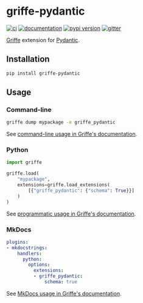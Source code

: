 # griffe-pydantic

[![ci](https://github.com/mkdocstrings/griffe-pydantic/workflows/ci/badge.svg)](https://github.com/mkdocstrings/griffe-pydantic/actions?query=workflow%3Aci)
[![documentation](https://img.shields.io/badge/docs-mkdocs-708FCC.svg?style=flat)](https://mkdocstrings.github.io/griffe-pydantic/)
[![pypi version](https://img.shields.io/pypi/v/griffe-pydantic.svg)](https://pypi.org/project/griffe-pydantic/)
[![gitter](https://img.shields.io/badge/matrix-chat-4DB798.svg?style=flat)](https://app.gitter.im/#/room/#griffe-pydantic:gitter.im)

[Griffe](https://mkdocstrings.github.io/griffe/) extension for [Pydantic](https://github.com/pydantic/pydantic).

## Installation

```bash
pip install griffe-pydantic
```

## Usage

### Command-line

```bash
griffe dump mypackage -e griffe_pydantic
```

See [command-line usage in Griffe's documentation](https://mkdocstrings.github.io/griffe/extensions/#on-the-command-line).

### Python

```python
import griffe

griffe.load(
    "mypackage",
    extensions=griffe.load_extensions(
        [{"griffe_pydantic": {"schema": True}}]
    )
)
```

See [programmatic usage in Griffe's documentation](https://mkdocstrings.github.io/griffe/extensions/#programmatically).

### MkDocs

```yaml title="mkdocs.yml"
plugins:
- mkdocstrings:
    handlers:
      python:
        options:
          extensions:
          - griffe_pydantic:
              schema: true
```


See [MkDocs usage in Griffe's documentation](https://mkdocstrings.github.io/griffe/extensions/#in-mkdocs).
